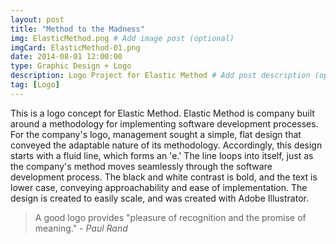 ```yaml
---
layout: post
title: "Method to the Madness"
img: ElasticMethod.png # Add image post (optional)
imgCard: ElasticMethod-01.png 
date: 2014-08-01 12:00:00 
type: Graphic Design + Logo
description: Logo Project for Elastic Method # Add post description (optional)
tag: [Logo]
---
```

This is a logo concept for Elastic Method.  Elastic Method is company built around a methodology for implementing software development processes.  For the company's logo, management sought a simple, flat design that conveyed the adaptable nature of its methodology. Accordingly, this design starts with a fluid line, which forms an 'e.' The line loops into itself, just as the company's method moves seamlessly through the software development process. The black and white contrast is bold, and the text is lower case, conveying approachability and ease of implementation. The design is created to easily scale, and was created with Adobe Illustrator.

> A good logo provides "pleasure of recognition and the promise of meaning." <cite>- Paul Rand</cite>